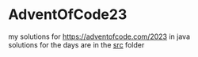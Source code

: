# AdventOfCode23

my solutions for https://adventofcode.com/2023 in java  
solutions for the days are in the [src](src) folder
